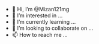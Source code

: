 - 👋 Hi, I’m @Mizan121mg
- 👀 I’m interested in ...
- 🌱 I’m currently learning ...
- 💞️ I’m looking to collaborate on ...
- 📫 How to reach me ...

<!---
Mizan121mg/Mizan121mg is a ✨ special ✨ repository because its `README.md` (this file) appears on your GitHub profile.
You can click the Preview link to take a look at your changes.
--->
